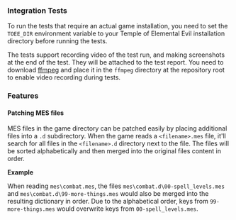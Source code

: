 ### Integration Tests

To run the tests that require an actual game installation, you need to set the
`TOEE_DIR` environment variable to your Temple of Elemental Evil installation
directory before running the tests.

The tests support recording video of the test run, and making screenshots at the 
end of the test. They will be attached to the test report. You need to download
[ffmpeg](https://github.com/GyanD/codexffmpeg/releases/download/4.4/ffmpeg-4.4-full_build-shared.7z) 
and place it in the `ffmpeg` directory at the repository root to enable 
video recording during tests.

### Features

#### Patching MES files

MES files in the game directory can be patched easily by placing additional
files into a `.d` subdirectory. When the game reads a `<filename>.mes` file, it'll
search for all files in the `<filename>.d` directory next to the file. The files
will be sorted alphabetically and then merged into the original files content
in order.

**Example**

When reading `mes\combat.mes`, the files `mes\combat.d\00-spell_levels.mes` and 
`mes\combat.d\99-more-things.mes` would also be merged into the resulting dictionary
in order. Due to the alphabetical order, keys from `99-more-things.mes` would overwrite
keys from `00-spell_levels.mes`.
